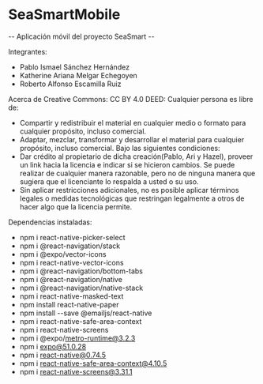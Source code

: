 # SeaSmartMobile
-- Aplicación móvil del proyecto SeaSmart --

Integrantes: 
* Pablo Ismael Sánchez Hernández
* Katherine Ariana Melgar Echegoyen
* Roberto Alfonso Escamilla Ruiz

  
Acerca de Creative Commons: 
CC BY 4.0 DEED: Cualquier persona es libre de:
* Compartir y redistribuir el material en cualquier medio o formato para cualquier propósito, incluso comercial.
* Adaptar, mezclar, transformar y desarrollar el material para cualquier propósito, incluso comercial. Bajo las siguientes condiciones:
* Dar  crédito  al propietario  de  dicha  creación(Pablo,  Ari  y  Hazel), proveer un link hacia la licencia e     indicar si se hicieron cambios. Se puede realizar de cualquier manera razonable, pero no de ninguna manera que    sugiera que el licenciante lo respalda a usted o su uso.
* Sin aplicar restricciones adicionales, no es posible aplicar términos legales o medidas tecnológicas que          restringan legalmente a otros de hacer algo que la licencia permite.
  
Dependencias instaladas:
* npm i react-native-picker-select
* npm i @react-navigation/stack
* npm i @expo/vector-icons
* npm i react-native-vector-icons
* npm i @react-navigation/bottom-tabs
* npm i @react-navigation/native
* npm i @react-navigation/native-stack
* npm i react-native-masked-text
* npm install react-native-paper
* npm install --save @emailjs/react-native
* npm i react-native-safe-area-context
* npm i react-native-screens
* npm i @expo/metro-runtime@3.2.3
* npm i expo@51.0.28
* npm i react-native@0.74.5
* npm i react-native-safe-area-context@4.10.5
* npm i react-native-screens@3.31.1